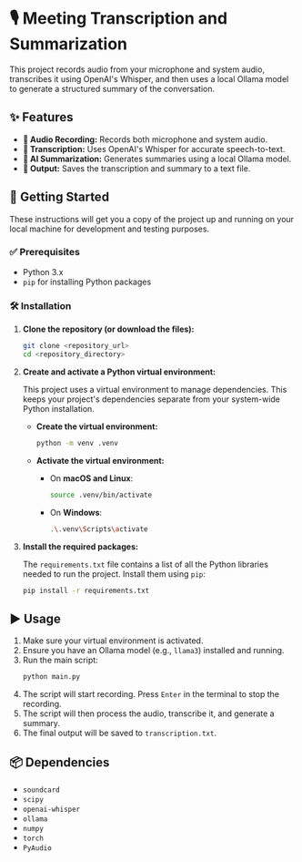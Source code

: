 # 🎙️ Meeting Transcription and Summarization

This project records audio from your microphone and system audio, transcribes it using OpenAI's Whisper, and then uses a local Ollama model to generate a structured summary of the conversation.

## ✨ Features

*   **🎤 Audio Recording:** Records both microphone and system audio.
*   **📝 Transcription:** Uses OpenAI's Whisper for accurate speech-to-text.
*   **🤖 AI Summarization:** Generates summaries using a local Ollama model.
*   **📄 Output:** Saves the transcription and summary to a text file.

## 🚀 Getting Started

These instructions will get you a copy of the project up and running on your local machine for development and testing purposes.

### ✅ Prerequisites

*   Python 3.x
*   `pip` for installing Python packages

### 🛠️ Installation

1.  **Clone the repository (or download the files):**
    ```bash
    git clone <repository_url>
    cd <repository_directory>
    ```

2.  **Create and activate a Python virtual environment:**

    This project uses a virtual environment to manage dependencies. This keeps your project's dependencies separate from your system-wide Python installation.

    *   **Create the virtual environment:**
        ```bash
        python -m venv .venv
        ```

    *   **Activate the virtual environment:**
        *   On **macOS and Linux**:
            ```bash
            source .venv/bin/activate
            ```
        *   On **Windows**:
            ```bash
            .\.venv\Scripts\activate
            ```

3.  **Install the required packages:**

    The `requirements.txt` file contains a list of all the Python libraries needed to run the project. Install them using `pip`:

    ```bash
    pip install -r requirements.txt
    ```

## ▶️ Usage

1.  Make sure your virtual environment is activated.
2.  Ensure you have an Ollama model (e.g., `llama3`) installed and running.
3.  Run the main script:
    ```bash
    python main.py
    ```
4.  The script will start recording. Press `Enter` in the terminal to stop the recording.
5.  The script will then process the audio, transcribe it, and generate a summary.
6.  The final output will be saved to `transcription.txt`.

## 📦 Dependencies

*   `soundcard`
*   `scipy`
*   `openai-whisper`
*   `ollama`
*   `numpy`
*   `torch`
*   `PyAudio`

